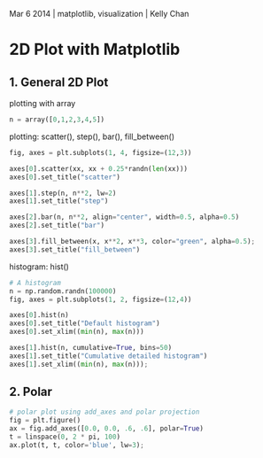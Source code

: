 Mar 6 2014 | matplotlib, visualization | Kelly Chan
# 2D Plot with Matplotlib

## 1. General 2D Plot

plotting with array
```python
n = array([0,1,2,3,4,5])
```
plotting: scatter(), step(), bar(), fill_between()
```python
fig, axes = plt.subplots(1, 4, figsize=(12,3))

axes[0].scatter(xx, xx + 0.25*randn(len(xx)))
axes[0].set_title("scatter")

axes[1].step(n, n**2, lw=2)
axes[1].set_title("step")

axes[2].bar(n, n**2, align="center", width=0.5, alpha=0.5)
axes[2].set_title("bar")

axes[3].fill_between(x, x**2, x**3, color="green", alpha=0.5);
axes[3].set_title("fill_between")
```

histogram: hist()
```python
# A histogram
n = np.random.randn(100000)
fig, axes = plt.subplots(1, 2, figsize=(12,4))

axes[0].hist(n)
axes[0].set_title("Default histogram")
axes[0].set_xlim((min(n), max(n)))

axes[1].hist(n, cumulative=True, bins=50)
axes[1].set_title("Cumulative detailed histogram")
axes[1].set_xlim((min(n), max(n)));
```

## 2. Polar

```python
# polar plot using add_axes and polar projection
fig = plt.figure()
ax = fig.add_axes([0.0, 0.0, .6, .6], polar=True)
t = linspace(0, 2 * pi, 100)
ax.plot(t, t, color='blue', lw=3);
```
